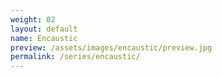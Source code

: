 ```yaml
---
weight: 02
layout: default
name: Encaustic
preview: /assets/images/encaustic/preview.jpg
permalink: /series/encaustic/
---
```

